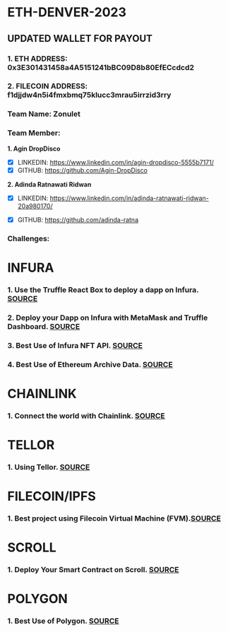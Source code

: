 # ETH-DENVER-2023

## UPDATED WALLET FOR PAYOUT
### 1. ETH ADDRESS: 0x3E301431458a4A5151241bBC09D8b80EfECcdcd2
### 2. FILECOIN ADDRESS: f1djjdw4n5i4fmxbmq75klucc3mrau5irrzid3rry



### Team Name: Zonulet
### Team Member: 
**1. Agin DropDisco**
- [x] LINKEDIN: https://www.linkedin.com/in/agin-dropdisco-5555b7171/
- [x] GITHUB: https://github.com/Agin-DropDisco

**2. Adinda Ratnawati Ridwan**
- [x] LINKEDIN: https://www.linkedin.com/in/adinda-ratnawati-ridwan-20a980170/
- [x] GITHUB: https://github.com/adinda-ratna


### Challenges:

# INFURA

### 1. Use the Truffle React Box to deploy a dapp on Infura. [SOURCE](https://github.com/Agin-DropDisco/ETH-DENVER-HACK-2023/tree/main/INFURA/truffle-react-box)

### 2. Deploy your Dapp on Infura with MetaMask and Truffle Dashboard. [SOURCE](https://github.com/Agin-DropDisco/ETH-DENVER-HACK-2023/tree/main/INFURA/truffle-dashboard)

### 3. Best Use of Infura NFT API. [SOURCE](https://github.com/Agin-DropDisco/ETH-DENVER-HACK-2023/tree/main/INFURA/Best-Use-of-Infura-NFT-API)

### 4. Best Use of Ethereum Archive Data. [SOURCE](https://github.com/Agin-DropDisco/ETH-DENVER-HACK-2023/tree/main/INFURA/Best-Use-of-Ethereum-Archive-Data)


# CHAINLINK
### 1. Connect the world with Chainlink. [SOURCE](https://github.com/Agin-DropDisco/ETH-DENVER-HACK-2023/tree/main/CHAINLINK/connect-the-world-with-chainlink)


# TELLOR
### 1. Using Tellor. [SOURCE](https://github.com/Agin-DropDisco/ETH-DENVER-HACK-2023/tree/main/TELLOR)


# FILECOIN/IPFS
### 1. Best project using Filecoin Virtual Machine (FVM).[SOURCE](https://github.com/Agin-DropDisco/ETH-DENVER-HACK-2023/tree/main/FILECOIN/Best-project-using-Filecoin-Virtual-Machine-(FVM))

# SCROLL
### 1. Deploy Your Smart Contract on Scroll. [SOURCE](https://github.com/Agin-DropDisco/ETH-DENVER-HACK-2023/tree/main/SCROLL/Deploy-your-smart-contract-on-Scroll)

# POLYGON
### 1. Best Use of Polygon. [SOURCE](https://github.com/Agin-DropDisco/ETH-DENVER-HACK-2023/tree/main/POLYGON/Best-Use-of-Polygon)
